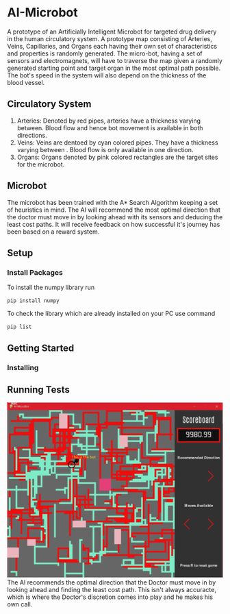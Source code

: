 # AI-Microbot

A prototype of an Artificially Intelligent Microbot for targeted drug delivery in the human circulatory system. A prototype map consisting of Arteries, Veins, Capillaries, and Organs each having their own set of characteristics and properties is randomly generated. The micro-bot, having a set of sensors and electromagnets, will have to traverse the map given a randomly generated starting point and target organ in the most optimal path possible. The bot's speed in the system will also depend on the thickness of the blood vessel.

## Circulatory System
1. Arteries: Denoted by red pipes, arteries have a thickness varying between. Blood flow and hence bot movement is available in both directions.
2. Veins: Veins are dentoed by cyan colored pipes. They have a thickness varying between . Blood flow is only available in one direction.
3. Organs: Organs denoted by pink colored rectangles are the target sites for the microbot.

## Microbot
 The microbot has been trained with the A* Search Algorithm keeping a set of heuristics in mind. The AI will recommend the most optimal direction that the doctor must move in by looking ahead with its sensors and deducing the least cost paths. It will receive feedback on how successful it's journey has been based on a reward system.
 
## Setup

### Install Packages

To install the numpy library run

```
pip install numpy
```

To check the library which are already installed on your PC use command

```
pip list
```
 
 

## Getting Started


### Installing



## Running Tests

![](Media/Demo.gif)
The AI recommends the optimal direction that the Doctor must move in by looking ahead and finding the least cost path. This isn't always accuracte, which is where the Doctor's discretion comes into play and he makes his own call.
